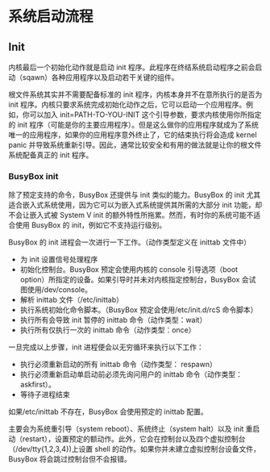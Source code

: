 # 系统启动流程


## Init

内核最后一个初始化动作就是启动 init 程序。此程序在终结系统启动程序之前会启动（sqawn）各种应用程序以及启动若干关键的组件。

根文件系统其实并不需要配备标准的 init 程序，内核本身并不在意所执行的是否为 init 程序。内核只要求系统完成初始化动作之后，它可以启动一个应用程序。例如，你可以加入 init=PATH-TO-YOU-INIT 这个引导参数，要求内核使用你所指定的 init 程序（可能是你的主要应用程序）。但是这么做你的应用程序就成为了系统唯一的应用程序，如果你的应用程序意外终止了，它的结束执行将会造成 kernel panic 并导致系统重新引导。因此，通常比较安全和有用的做法就是让你的根文件系统配备真正的 init 程序。


### BusyBox init

除了预定支持的命令，BusyBox 还提供与 init 类似的能力。BusyBox 的 init 尤其适合嵌入式系统使用，因为它可以为嵌入式系统提供其所需的大部分 init 功能，却不会让嵌入式被 System V init 的额外特性所拖累。然而，有时你的系统可能不适合使用 BusyBox 的 init，例如它不支持运行级别。

BusyBox 的 init 进程会一次进行一下工作。（动作类型定义在 inittab 文件中）

- 为 init 设置信号处理程序
- 初始化控制台。BusyBox 预定会使用内核的 console 引导选项（boot option）所指定的设备。如果引导时并未对内核指定控制台，BusyBox 会试图使用/dev/console。
- 解析 inittab 文件（/etc/inittab）
- 执行系统初始化命令脚本。（BusyBox 预定会使用/etc/init.d/rcS 命令脚本）
- 执行所有会导致 init 暂停的 inittab 命令（动作类型：wait）
- 执行所有仅执行一次的 inittab 命令（动作类型：once）

一旦完成以上步骤，init 进程便会以无穷循环来执行以下工作：

- 执行必须重新启动的所有 inittab 命令（动作类型： respawn）
- 执行必须重新启动单启动前必须先询问用户的 inittab 命令（动作类型：askfirst）。
- 等待子进程结束

如果/etc/inittab 不存在，BusyBox 会使用预定的 inittab 配置。

主要会为系统重引导（system reboot）、系统终止（system halt）以及 init 重启动（restart），设置预定的额动作。此外，它会在控制台以及四个虚拟控制台（/dev/tty{1,2,3,4})上设置 shell 的动作。如果你并未建立虚拟控制台设备文件，BusyBox 将会跳过控制台但不会报错。